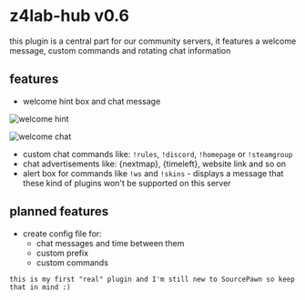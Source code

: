# z4lab-hub v0.6

this plugin is a central part for our community servers, it features a welcome message, custom commands and rotating chat information

## features 

- welcome hint box and chat message

![welcome hint](https://z4lab.com/downloads/welcome-hint.jpg)

![welcome chat](https://z4lab.com/downloads/welcome-chat.jpg)

- custom chat commands like: `!rules`, `!discord`, `!homepage` or `!steamgroup`
- chat advertisements like: {nextmap}, {timeleft}, website link and so on
- alert box for commands like `!ws` and `!skins` - displays a message that these kind of plugins won't be supported on this server

## planned features
- create config file for:
    - chat messages and time between them
    - custom prefix
    - custom commands

```
this is my first "real" plugin and I'm still new to SourcePawn so keep that in mind :)
```
